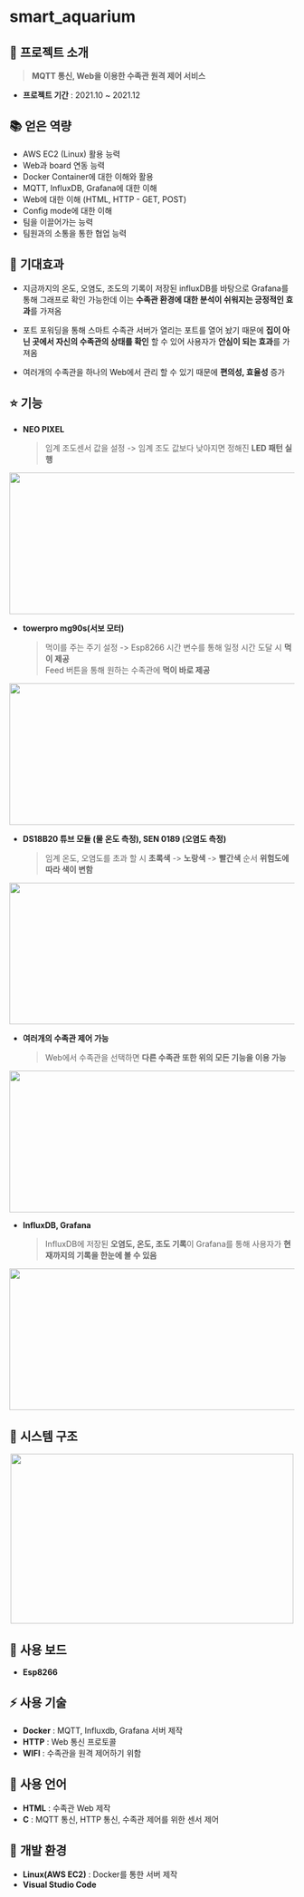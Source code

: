 # smart_aquarium

## 👋 프로젝트 소개
> **MQTT 통신, Web을 이용한 수족관 원격 제어 서비스**
- **프로젝트 기간** : 2021.10 ~ 2021.12

## :books: 얻은 역량
- AWS EC2 (Linux) 활용 능력
- Web과 board 연동 능력
- Docker Container에 대한 이해와 활용
- MQTT, InfluxDB, Grafana에 대한 이해
- Web에 대한 이해 (HTML, HTTP - GET, POST)
- Config mode에 대한 이해
- 팀을 이끌어가는 능력
- 팀원과의 소통을 통한 협업 능력

## :pushpin: 기대효과
- 지금까지의 온도, 오염도, 조도의 기록이 저장된 influxDB를 바탕으로 Grafana를 통해 그래프로 확인 가능한데 이는 **수족관 환경에 대한 분석이 쉬워지는 긍정적인 효과**를 가져옴

- 포트 포워딩을 통해 스마트 수족관 서버가 열리는 포트를 열어 놨기 때문에 **집이 아닌 곳에서 자신의 수족관의 상태를 확인** 할 수 있어 사용자가 **안심이 되는 효과**를 가져옴

- 여러개의 수족관을 하나의 Web에서 관리 할 수 있기 때문에 **편의성, 효율성** 증가

## ⭐ 기능
- **NEO PIXEL**
    > 임계 조도센서 값을 설정 -> 임계 조도 값보다 낮아지면 정해진 **LED 패턴 실행**
<p align="center"><img src="https://user-images.githubusercontent.com/90883534/215114028-ee00b95a-abbf-4693-8361-d54be3913792.png" width="750" height="250"/></p>

- **towerpro mg90s(서보 모터)**
    > 먹이를 주는 주기 설정 -> Esp8266 시간 변수를 통해 일정 시간 도달 시 **먹이 제공**<br>
    > Feed 버튼을 통해 원하는 수족관에 **먹이 바로 제공**
<p align="center"><img src="https://user-images.githubusercontent.com/90883534/215114440-b4054a03-a73a-47bb-a208-a15508ce1ffd.png" width="750" height="250"/></p>

- **DS18B20 튜브 모듈 (물 온도 측정), SEN 0189 (오염도 측정)**
    > 임계 온도, 오염도를 초과 할 시 **초록색** -> **노랑색** -> **빨간색** 순서 **위험도에 따라 색이 변함**
<p align="center"><img src="https://user-images.githubusercontent.com/90883534/215115026-025acc4a-ef90-4d32-9c38-e0e82b8dbacd.png" width="750" height="250"/></p>

- **여러개의 수족관 제어 가능**
    > Web에서 수족관을 선택하면 **다른 수족관 또한 위의 모든 기능을 이용 가능**
<p align="center"><img src="https://user-images.githubusercontent.com/90883534/215118601-372bfc5c-c6d1-46ea-a5f2-05d216961fd3.png" width="550" height="250"/></p>

- **InfluxDB, Grafana**
    > InfluxDB에 저장된 **오염도, 온도, 조도 기록**이 Grafana를 통해 사용자가 **현재까지의 기록을 한눈에 볼 수 있음**
<p align="center"><img src="https://user-images.githubusercontent.com/90883534/215115389-b7312ed7-a2fb-4402-8f69-b8f20e945ffb.png" width="750" height="250"/></p>

## 🔧 시스템 구조
<p align="center"><img src="https://user-images.githubusercontent.com/90883534/215119180-7ba780f9-d2d3-440f-8baf-5e35324d1955.png" width="500" height="300"/></p>



## 🔨 사용 보드
- **Esp8266**

## ⚡ 사용 기술
- **Docker** : MQTT, Influxdb, Grafana 서버 제작
- **HTTP** : Web 통신 프로토콜
- **WIFI** : 수족관을 원격 제어하기 위함

## 📝 사용 언어
- **HTML** : 수족관 Web 제작
- **C** : MQTT 통신, HTTP 통신, 수족관 제어를 위한 센서 제어

## 🔆 개발 환경
- **Linux(AWS EC2)** : Docker를 통한 서버 제작
- **Visual Studio Code**







